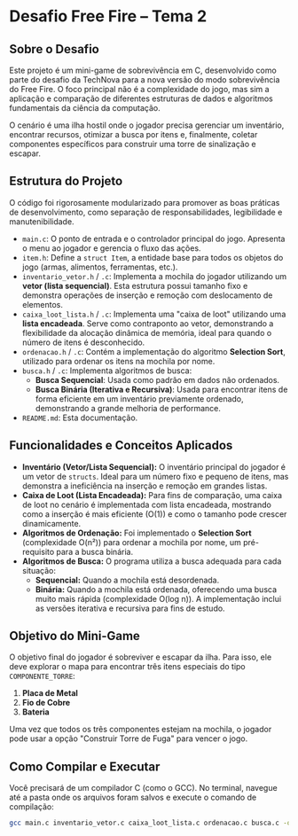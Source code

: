# Desafio Free Fire – Tema 2

## Sobre o Desafio

Este projeto é um mini-game de sobrevivência em C, desenvolvido como parte do desafio da TechNova para a nova versão do modo sobrevivência do Free Fire. O foco principal não é a complexidade do jogo, mas sim a aplicação e comparação de diferentes estruturas de dados e algoritmos fundamentais da ciência da computação.

O cenário é uma ilha hostil onde o jogador precisa gerenciar um inventário, encontrar recursos, otimizar a busca por itens e, finalmente, coletar componentes específicos para construir uma torre de sinalização e escapar.

## Estrutura do Projeto

O código foi rigorosamente modularizado para promover as boas práticas de desenvolvimento, como separação de responsabilidades, legibilidade e manutenibilidade.

-   `main.c`: O ponto de entrada e o controlador principal do jogo. Apresenta o menu ao jogador e gerencia o fluxo das ações.
-   `item.h`: Define a `struct Item`, a entidade base para todos os objetos do jogo (armas, alimentos, ferramentas, etc.).
-   `inventario_vetor.h` / `.c`: Implementa a mochila do jogador utilizando um **vetor (lista sequencial)**. Esta estrutura possui tamanho fixo e demonstra operações de inserção e remoção com deslocamento de elementos.
-   `caixa_loot_lista.h` / `.c`: Implementa uma "caixa de loot" utilizando uma **lista encadeada**. Serve como contraponto ao vetor, demonstrando a flexibilidade da alocação dinâmica de memória, ideal para quando o número de itens é desconhecido.
-   `ordenacao.h` / `.c`: Contém a implementação do algoritmo **Selection Sort**, utilizado para ordenar os itens na mochila por nome.
-   `busca.h` / `.c`: Implementa algoritmos de busca:
    -   **Busca Sequencial**: Usada como padrão em dados não ordenados.
    -   **Busca Binária (Iterativa e Recursiva)**: Usada para encontrar itens de forma eficiente em um inventário previamente ordenado, demonstrando a grande melhoria de performance.
-   `README.md`: Esta documentação.

## Funcionalidades e Conceitos Aplicados

-   **Inventário (Vetor/Lista Sequencial):** O inventário principal do jogador é um vetor de `structs`. Ideal para um número fixo e pequeno de itens, mas demonstra a ineficiência na inserção e remoção em grandes listas.
-   **Caixa de Loot (Lista Encadeada):** Para fins de comparação, uma caixa de loot no cenário é implementada com lista encadeada, mostrando como a inserção é mais eficiente (O(1)) e como o tamanho pode crescer dinamicamente.
-   **Algoritmos de Ordenação:** Foi implementado o **Selection Sort** (complexidade O(n²)) para ordenar a mochila por nome, um pré-requisito para a busca binária.
-   **Algoritmos de Busca:** O programa utiliza a busca adequada para cada situação:
    -   **Sequencial:** Quando a mochila está desordenada.
    -   **Binária:** Quando a mochila está ordenada, oferecendo uma busca muito mais rápida (complexidade O(log n)). A implementação inclui as versões iterativa e recursiva para fins de estudo.

## Objetivo do Mini-Game

O objetivo final do jogador é sobreviver e escapar da ilha. Para isso, ele deve explorar o mapa para encontrar três itens especiais do tipo `COMPONENTE_TORRE`:
1.  **Placa de Metal**
2.  **Fio de Cobre**
3.  **Bateria**

Uma vez que todos os três componentes estejam na mochila, o jogador pode usar a opção "Construir Torre de Fuga" para vencer o jogo.

## Como Compilar e Executar

Você precisará de um compilador C (como o GCC). No terminal, navegue até a pasta onde os arquivos foram salvos e execute o comando de compilação:

```bash
gcc main.c inventario_vetor.c caixa_loot_lista.c ordenacao.c busca.c -o free_fire_survival
